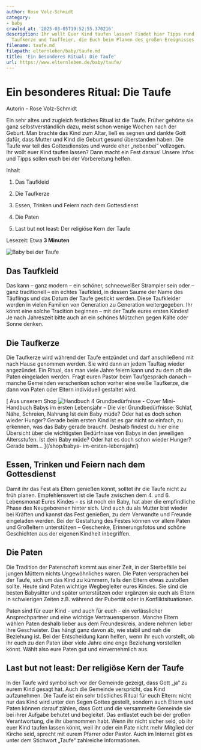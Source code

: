 ```yaml
---
author: Rose Volz-Schmidt
category:
- baby
crawled_at: '2025-03-05T19:52:55.370216'
description: Ihr wollt Euer Kind taufen lassen? Findet hier Tipps rund um Taufkleid,
  Taufkerze und Tauffeier, die Euch beim Planen des großen Ereignisses helfen sollen.
filename: taufe.md
filepath: elternleben/baby/taufe.md
title: 'Ein besonderes Ritual: Die Taufe'
url: https://www.elternleben.de/baby/taufe/
---
```


#  Ein besonderes Ritual: Die Taufe

Autorin - Rose Volz-Schmidt

Ein sehr altes und zugleich festliches Ritual ist die Taufe. Früher gehörte
sie ganz selbstverständlich dazu, meist schon wenige Wochen nach der Geburt.
Man brachte das Kind zum Altar, ließ es segnen und dankte Gott dafür, dass
Mutter und Kind die Geburt gesund überstanden haben. Die Taufe war teil des
Gottesdienstes und wurde eher „nebenbei“ vollzogen.  
Ihr wollt euer Kind taufen lassen? Dann macht ein Fest daraus! Unsere Infos
und Tipps sollen euch bei der Vorbereitung helfen.

Inhalt

1. Das Taufkleid

2. Die Taufkerze

3. Essen, Trinken und Feiern nach dem Gottesdienst

4. Die Paten

5. Last but not least: Der religiöse Kern der Taufe

Lesezeit: Etwa **3 Minuten**

![Baby bei der
Taufe](/fileadmin/_processed_/d/5/csm_Die_Taufe_Infos_und_Tipps_f1ad821929.jpg)

##  Das Taufkleid

Das kann – ganz modern – ein schöner, schneeweißer Strampler sein oder – ganz
traditionell – ein echtes Taufkleid, in dessen Saume der Name des Täuflings
und das Datum der Taufe gestickt werden. Diese Taufkleider werden in vielen
Familien von Generation zu Generation weitergegeben. Ihr könnt eine solche
Tradition beginnen – mit der Taufe eures ersten Kindes! Je nach Jahreszeit
bitte auch an ein schönes Mützchen gegen Kälte oder Sonne denken.

##  Die Taufkerze

Die Taufkerze wird während der Taufe entzündet und darf anschließend mit nach
Hause genommen werden. Sie wird dann an jedem Tauftag wieder angezündet. Ein
Ritual, das man viele Jahre feiern kann und zu dem oft die Paten eingeladen
werden. Fragt euren Pastor beim Taufgespräch danach – manche Gemeinden
verschenken schon vorher eine weiße Taufkerze, die dann von Paten oder Eltern
individuell gestaltet wird.

[ Aus unserem Shop ![Handbuch 4 Grundbedürfnisse -
Cover](/fileadmin/_processed_/6/6/csm_Handbuch_Grundbeduerfnisse_teaser_1360981f55.png)
Mini-Handbuch Babys im ersten Lebensjahr – Die vier Grundbedürfnisse: Schlaf,
Nähe, Schreien, Nahrung Ist dein Baby müde? Oder hat es doch schon wieder
Hunger? Gerade beim ersten Kind ist es gar nicht so einfach, zu erkennen, was
das Baby gerade braucht. Deshalb findest du hier eine Übersicht über die
wichtigsten Bedürfnisse von Babys in den jeweiligen Altersstufen. Ist dein
Baby müde? Oder hat es doch schon wieder Hunger? Gerade beim…  ](/shop/babys-
im-ersten-lebensjahr/)

##  Essen, Trinken und Feiern nach dem Gottesdienst

Damit ihr das Fest als Eltern genießen könnt, solltet ihr die Taufe nicht zu
früh planen. Empfehlenswert ist die Taufe zwischen dem 4. und 6. Lebensmonat
Eures Kindes – es ist noch ein Baby, hat aber die empfindliche Phase des
Neugeborenen hinter sich. Und auch du als Mutter bist wieder bei Kräften und
kannst das Fest genießen, zu dem Verwandte und Freunde eingeladen werden. Bei
der Gestaltung des Festes können vor allem Paten und Großeltern unterstützen –
Geschenke, Erinnerungsfotos und schöne Geschichten aus der eigenen Kindheit
inbegriffen.

##  Die Paten

Die Tradition der Patenschaft kommt aus einer Zeit, in der Sterbefälle bei
jungen Müttern nichts Ungewöhnliches waren. Die Paten versprachen bei der
Taufe, sich um das Kind zu kümmern, falls den Eltern etwas zustoßen sollte.
Heute sind Paten wichtige Wegbegleiter eures Kindes. Sie sind die besten
Babysitter und später unterstützen oder ergänzen sie euch als Eltern in
schwierigen Zeiten z.B. während der Pubertät oder in Konfliktsituationen.  
  
Paten sind für euer Kind - und auch für euch - ein verlässlicher
Ansprechpartner und eine wichtige Vertrauensperson. Manche Eltern wählen Paten
deshalb lieber aus dem Freundeskreis, andere nehmen lieber ihre Geschwister.
Das hängt ganz davon ab, wie stabil und nah die Beziehung ist. Bei der
Entscheidung kann helfen, wenn ihr euch vorstellt, ob ihr euch zu den Paten
über viele Jahre eine enge Beziehung vorstellen könnt. Wählt also eure Paten
gut und einvernehmlich aus.

##  Last but not least: Der religiöse Kern der Taufe

In der Taufe wird symbolisch vor der Gemeinde gezeigt, dass Gott „ja“ zu eurem
Kind gesagt hat. Auch die Gemeinde verspricht, das Kind aufzunehmen. Die Taufe
ist ein sehr tröstliches Ritual für euch Eltern: nicht nur das Kind wird unter
den Segen Gottes gestellt, sondern auch Eltern und Paten können darauf zählen,
dass Gott und die versammelte Gemeinde sie bei ihrer Aufgabe behütet und
begleitet. Das entlastet euch bei der großen Verantwortung, die ihr übernommen
habt. Wenn ihr nicht sicher seid, ob ihr euer Kind taufen lassen könnt, weil
ihr oder ein Pate nicht mehr Mitglied der Kirche seid, sprecht mit eurem
Pfarrer oder Pastor. Auch im Internet gibt es unter dem Stichwort „Taufe“
zahlreiche Informationen.


